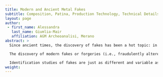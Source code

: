 ```yaml
---
title: Modern and Ancient Metal Fakes
subtitle: Composition, Patina, Production Technology, Technical Details
layout: page
author:
 - first_name: Alessandra
   last_name: Giumlia-Mair
   affiliation: AGM Archeoanalisi, Merano
abstract: >
  Since ancient times, the discovery of fakes has been a hot topic: in the course of our scientific research we quite often discover interesting examples of ancient imitations of valuable items or coins. They give us a glimpse into what was considered precious at the time in which they were produced, and represent a welcome addition to our knowledge.

  The discovery of modern fakes or forgeries (i.e., fraudulently altered ancient pieces) is a very different matter. Unrecognized fakes mar our perception of antiquity and must be identified and removed from the cases of our museums.

  Identification studies of fakes are just as different and variable as the multitude of objects that come under our eyes while studying museum collections. In this paper, some of the most skillful ways of ageing freshly made objects, for example by applying some kind of a fake patina, are presented; “wrong” technical details are described; and several examples of ancient and modern fakes are discussed by highlighting their peculiarities.
weight:
---
```

